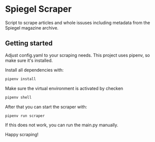 # Spiegel Scraper

Script to scrape articles and whole issuses including metadata from the Spiegel magazine archive.

## Getting started

Adjust config.yaml to your scraping needs. This project uses pipenv, so make sure it's installed.

Install all dependencies with:

```bash
pipenv install
```

Make sure the virtual environment is activated by checken

```bash
pipenv shell
```

After that you can start the scraper with:

```bash
pipenv run scraper
```

If this does not work, you can run the main.py manually.

Happy scraping!
